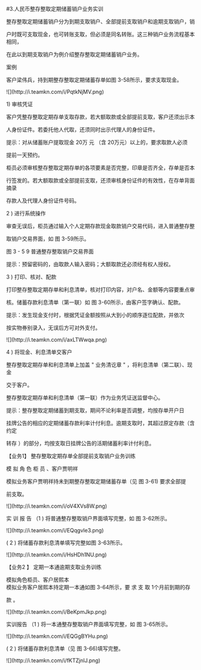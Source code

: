 #3.人民币整存整取定期储蓄销户业务实训
<p>整存整取定期储蓄销户分为到期支取销户、全部提前支取销户和逾期支取销户，销 </p>
<p>户时既可支取现金，也可转账支取，但必须是同名转账。这三种销户业务流程基本相同， </p>
<p>在此以到期支取销户为例介绍整存整取定期储蓄销户业务。 </p>
<p> 案例 </p>
<p> 客户梁伟兵，持到期整存整取定期储蓄存单如图 3-58所示，要求支取现金。</p>
<p>![](http://i.teamkn.com/i/PqtkNjMV.png)</p>
<p>1) 审核凭证 </p>
<p> 客户凭整存整取定期存单支取存款，若大额取款或全部提前支取，客户还须出示本 </p>
<p>人身份证件。若委托他人代取，还须同时出示代理人的身份证件。 </p>
<p> 提示：对从储蓄账户提取现金 20万 元 （含 20万元）以上的，要求取款人必须 </p>
<p>提前一天预约。 </p>
<p> 柜员必须审核整存整取定期存单的各项要素是否完整，印章是否齐全，存单是否本 </p>
<p>行签发的。若大额取款或全部提前支取，还须审核身份证件的有效性，在存单背面摘录 </p>
<p>存款人及代理人身份证件号码。 </p>
<p>2 ) 进行系统操作 </p>
<p> 审查无误后，柜员通过输入个人定期存款现金取款销户交易代码，进入普通整存整 </p>
<p>取销户交易界面，如 图 3-59所示。 </p>
<p> 图 3 - 5 9 普通整存整取销户交易界面 </p>
<p> 提示：预留密码的，由取款人输入密码；大额取款还必须经有权人授权。</p>
<p>3 ) 打印、核对、配款 </p>
<p> 打印整存整取定期存单和利息清单，核对打印内容，对户名、金额等内容要重点审 </p>
<p>核。储蓄存款利息清单（第一联）如 图 3-60所示，由客户签字确认、配款。</p>
<p>提示：发生现金支付时，根据凭证金额按照从大到小的顺序逐位配款，并依次 </p>
<p>按实物券别录入，无误后方可对外支付。</p>
<p>![](http://i.teamkn.com/i/axLTWwqa.png)</p>
<p>4 ) 将现金、利息清单交客户 </p>
<p> 整存整取定期存单和利息清单上加盖 &quot; 业务清讫章 &quot; ，将利息清单（第二联）、现金 </p>
<p>交于客户。 </p>
<p> 整存整取定期存单和利息清单（第一联）作为业务凭证送监督中心。 </p>
<p> 提示：整存整取定期储蓄到期支取，期间不论利率是否调整，均按存单开户日 </p>
<p>挂牌公告的相应的定期储蓄存款利率计付利息。逾期支取时，其超过原定存款（含约定 </p>
<p>转存 ）的部分，均按支取日挂牌公告的活期储蓄利率计付利息。</p>
<p>【业务1】  整存整取定期存单全部提前支取销户业务训练 </p>
<p> 模 拟 角 色 柜 员 、客户贾明祥 </p>
<p> 模拟业务客户贾明祥持未到期整存整取定期储蓄存单（见 图 3-61) 要求全部提 </p>
<p>前支取。</p>
<p>![](http://i.teamkn.com/i/oV4XVs8W.png)</p>
<p>实 训 报 告 （1 ) 将普通整存整取销户界面填写完整，如 图 3-62所示。</p>
<p>![](http://i.teamkn.com/i/EQqgvle3.png)</p>
<p>( 2 ) 将储蓄存款利息清单填写完整如图 3-63所示。</p>
<p>![](http://i.teamkn.com/i/HsHDh1NU.png)</p>
<p>【业务2 】  定期一本通逾期支取业务训练 </p>
<p> 模拟角色柜员、客户居熙本 <br />
  模拟业务客户居熙本持定期一本通如图 3-64所示，要 求 支 取 1个月前到期的存 </p>
<p>款 。 </p>
<p>![](http://i.teamkn.com/i/BeKpmJkp.png)</p>
<p>实训报告 （1 ) 将一本通整存整取销户界面填写完整，如 图 3-65所示。</p>
<p>![](http://i.teamkn.com/i/EQGgBYHu.png)</p>
<p>( 2 ) 将储蓄存款利息清单（见 图 3-66)填写完整。</p>
<p>![](http://i.teamkn.com/i/fKTZjnlJ.png)</p>